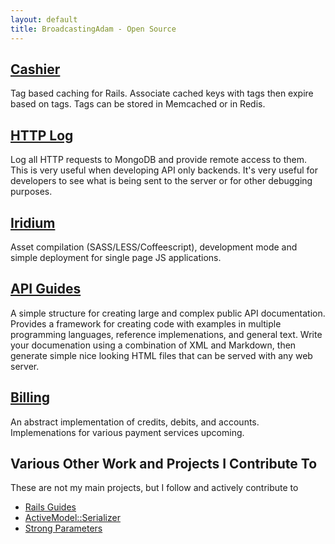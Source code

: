 ```yaml
---
layout: default
title: BroadcastingAdam - Open Source
---
```


## [Cashier](https://github.com/twinturbo/cashier)

Tag based caching for Rails. Associate cached keys with tags then expire based 
on tags. Tags can be stored in Memcached or in Redis.

## [HTTP Log](https://github.com/twinturbo/http_log)

Log all HTTP requests to MongoDB and provide remote access to them.
This is very useful when developing API only backends. It's very useful
for developers to see what is being sent to the server or for other
debugging purposes.

## [Iridium](https://github.com/radiumsoftware/iridium)

Asset compilation (SASS/LESS/Coffeescript), development mode and simple deployment for
single page JS applications.

## [API Guides](https://github.com/twinturbo/api_guides)

A simple structure for creating large and complex public API documentation. Provides
a framework for creating code with examples in multiple programming languages,
reference implemenations, and general text. Write your documenation using
a combination of XML and Markdown, then generate simple nice looking HTML files
that can be served with any web server.

## [Billing](https://github.com/twinturbo/billing)

An abstract implementation of credits, debits, and accounts. Implemenations
for various payment services upcoming.

## Various Other Work and Projects I Contribute To

These are not my main projects, but I follow and actively contribute to

* [Rails Guides](https://github.com/lifo/docrails)
* [ActiveModel::Serializer](https://github.com/josevalim/active_model_serializers)
* [Strong Parameters](https://github.com/rails/strong_parameters)
